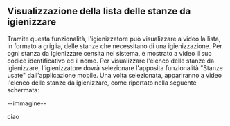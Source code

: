 ## Visualizzazione della lista delle stanze da igienizzare
Tramite questa funzionalità, l'igienizzatore può visualizzare a video la lista, in formato a griglia, delle stanze che necessitano di una igienizzazione. Per ogni stanza da igienizzare censita nel sistema, è mostrato a video il suo codice identificativo ed il nome. Per visualizzare l'elenco delle stanze da igienizzare, l'igienizzatore dovrà selezionare l'apposita funzionalità "Stanze usate" dall'applicazione mobile. Una volta selezionata, appariranno a video l'elenco delle stanze da igienizzare, come riportato nella seguente schermata:

--immagine--

ciao

